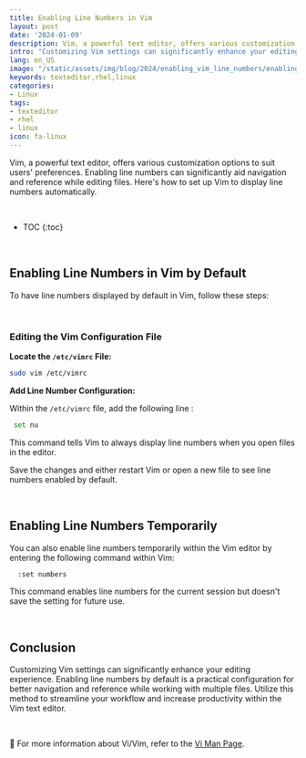 ```yaml
---
title: Enabling Line Numbers in Vim
layout: post
date: '2024-01-09'
description: Vim, a powerful text editor, offers various customization options to suit users' preferences. Enabling line numbers can significantly aid navigation and reference while editing files.
intro: "Customizing Vim settings can significantly enhance your editing experience. Enabling line numbers by default is a practical configuration for better navigation and reference while working with multiple files."
lang: en_US
image: "/static/assets/img/blog/2024/enabling_vim_line_numbers/enabling_vim_line_numbers.png"
keywords: texteditor,rhel,linux
categories:
- Linux
tags:
- texteditor
- rhel
- linux
icon: fa-linux
---
```


Vim, a powerful text editor, offers various customization options to suit users' preferences. Enabling line numbers can significantly aid navigation and reference while editing files. Here's how to set up Vim to display line numbers automatically.

<br>

* TOC 
{:toc}

<br>

## Enabling Line Numbers in Vim by Default

To have line numbers displayed by default in Vim, follow these steps:

<br>

### Editing the Vim Configuration File

**Locate the `/etc/vimrc` File:**
   ```bash
   sudo vim /etc/vimrc
   ```
**Add Line Number Configuration:**

Within the `/etc/vimrc` file, add the following line : 

   ```bash
    set nu
```
This command tells Vim to always display line numbers when you open files in the editor.

Save the changes and either restart Vim or open a new file to see line numbers enabled by default.

<br>

## Enabling Line Numbers Temporarily

You can also enable line numbers temporarily within the Vim editor by entering the following command within Vim:
  ```bash
    :set numbers
```

This command enables line numbers for the current session but doesn't save the setting for future use.

<br>

## Conclusion

Customizing Vim settings can significantly enhance your editing experience. Enabling line numbers by default is a practical configuration for better navigation and reference while working with multiple files. Utilize this method to streamline your workflow and increase productivity within the Vim text editor.

<br>

📝 For more information about Vi/Vim, refer to the  [Vi Man Page](https://linux.die.net/man/1/vi).


